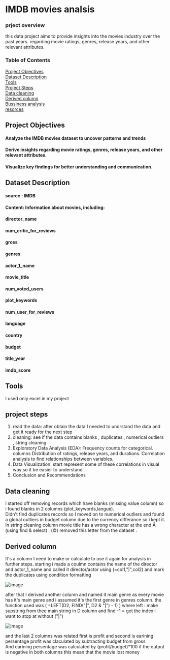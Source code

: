 # IMDB movies analsis
### prject overview
this data project aims to provide insights into the movies industry over the past years. regarding movie ratings, genres, release years, and other relevant attributes.
### Table of Contents  
[Project Objectives](#headers)  
[Dataset Description](#emphasis) <br />
[Tools](#emphasis)   
[Project Steps](#emphasis)   
[Data cleaning](#emphasis)   
[Derived column](#emphasis)  
[Bussiness analysis](#emphasis)   
[resorces](#emphasis)
<a name="headers"/>
<a name="emphasis"/>
<a name="emphasis"/>
<a name="emphasis"/>
<a name="emphasis"/>
<a name="emphasis"/>
<a name="emphasis"/>
## Project Objectives
#### Analyze the IMDB movies dataset to uncover patterns and trends
#### Derive insights regarding movie ratings, genres, release years, and other relevant attributes.
#### Visualize key findings for better understanding and communication.
## Dataset Description
#### source : IMDB
#### Content: Information about movies, including:
#### director_name
#### num_critic_for_reviews
#### gross
#### genres
#### actor_1_name
#### movie_title
#### num_voted_users
#### plot_keywords
#### num_user_for_reviews
#### language
#### country
#### budget
#### title_year
#### imdb_score
## Tools
I used only excel in my project
## project steps
1. read the data: after obtain the data I needed to undrstand the data and get it ready for the next step 
2. cleaning: see if the data contains blanks , duplicates , numerical outliers , string cleaning  
3. Exploratory Data Analysis (EDA): Frequency counts for categorical.  columns Distribution of ratings, release years, and durations. Correlation analysis to find relationships between variables.
4. Data Visualization: start represent some of these correlations in visual way so it be easier to understand
5. Conclusion and Recommendations
## Data cleaning
I started off removing records which have blanks (missing value column) so i found blanks in 2 columns (plot_keywords,langue).<br />
Didn't find duplicates records so I moved on to numerical outliers and found a global outliers in budget column due to the currency differance so i kept it.<br />
In string cleaning column  movie title has a wrong character at the end Â  (using find & select) , (©) removed this letter from the dataset .<br />
## Derived column
It's a column I need to make or calculate to use it again for analysis in further steps.
starting i made a coulmn contains the name of the director and actor_1_name and called it  director/actor using (=col1,"|",col2) and mark the duplicates using condition formatting 

![image](https://github.com/user-attachments/assets/b05b38bb-c5b0-4634-8764-57a75e590af1)

after that I derived another column and named it main genre as every movie has it's main genre and i assumed it's the first genre in genres column.
the function used was ( =LEFT(D2, FIND("|", D2 & "|") - 1) ) where left : make supstring from thee main string in D column and find -1 = get the index i want to stop at without ("|") 

  ![image](https://github.com/user-attachments/assets/a361c5dd-fe69-4a52-ad29-df4ae97cbb4b)

and the last 2 columns was related first is profit and second is earining persentage 
profit was claculated by subtracting budget from gross <br />
And earining persentage was calculated by (profit/budget)*100 if the output is negative in both columns this mean that the movie lost money 




